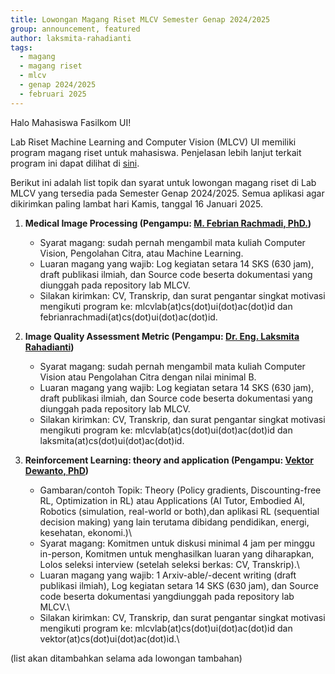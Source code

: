 ```yaml
---
title: Lowongan Magang Riset MLCV Semester Genap 2024/2025
group: announcement, featured 
author: laksmita-rahadianti
tags:
  - magang
  - magang riset
  - mlcv
  - genap 2024/2025
  - februari 2025
---
```



Halo Mahasiswa Fasilkom UI!

Lab Riset Machine Learning and Computer Vision (MLCV) UI memiliki program magang riset untuk mahasiswa. Penjelasan lebih lanjut terkait program ini dapat dilihat di [sini](magang-mlcv-lab.html).

<!-- excerpt start -->
Berikut ini adalah list topik dan syarat untuk lowongan magang riset di Lab MLCV yang tersedia pada Semester Genap 2024/2025. Semua aplikasi agar dikirimkan paling lambat hari Kamis, tanggal 16 Januari 2025.
 <!-- excerpt end -->
 1. **Medical Image Processing (Pengampu: [M. Febrian Rachmadi, PhD.](https://mlcv.cs.ui.ac.id/members/febrian-rachmadi.html))**
	 - Syarat magang: sudah pernah mengambil mata kuliah Computer Vision, Pengolahan Citra, atau Machine Learning.
	 - Luaran magang yang wajib: Log kegiatan setara 14 SKS (630 jam), draft publikasi ilmiah, dan Source code beserta dokumentasi yang diunggah pada repository lab MLCV.
	 - Silakan kirimkan: CV, Transkrip, dan surat pengantar singkat motivasi mengikuti program ke: mlcvlab(at)cs(dot)ui(dot)ac(dot)id dan febrianrachmadi(at)cs(dot)ui(dot)ac(dot)id.
	 
 2. **Image Quality Assessment Metric (Pengampu: [Dr. Eng. Laksmita Rahadianti](https://mlcv.cs.ui.ac.id/members/laksmita-rahadianti.html))**
	 - Syarat magang: sudah pernah mengambil mata kuliah Computer Vision atau Pengolahan Citra dengan nilai minimal B.
	 - Luaran magang yang wajib: Log kegiatan setara 14 SKS (630 jam), draft publikasi ilmiah, dan Source code beserta dokumentasi yang diunggah pada repository lab MLCV.
	 - Silakan kirimkan: CV, Transkrip, dan surat pengantar singkat motivasi mengikuti program ke: mlcvlab(at)cs(dot)ui(dot)ac(dot)id dan laksmita(at)cs(dot)ui(dot)ac(dot)id.
3. **Reinforcement Learning: theory and application (Pengampu: [Vektor Dewanto, PhD](https://mlcv.cs.ui.ac.id/members/vektor-dewanto.html))**
	 -  Gambaran/contoh Topik: Theory (Policy gradients, Discounting-free RL, Optimization in RL) atau Applications (AI Tutor, Embodied AI, Robotics (simulation, real-world or both),dan aplikasi RL (sequential decision making) yang lain terutama dibidang pendidikan, energi, kesehatan, ekonomi.)\
 	 -  Syarat magang: Komitmen untuk diskusi minimal 4 jam per minggu in-person, Komitmen untuk menghasilkan luaran yang diharapkan, Lolos seleksi interview (setelah seleksi berkas: CV, Transkrip).\
 	 -  Luaran magang yang wajib: 1 Arxiv-able/-decent writing (draft publikasi ilmiah), Log kegiatan setara 14 SKS (630 jam), dan Source code beserta dokumentasi yangdiunggah pada repository lab MLCV.\
  	 -  Silakan kirimkan: CV, Transkrip, dan surat pengantar singkat motivasi mengikuti program ke: mlcvlab(at)cs(dot)ui(dot)ac(dot)id dan vektor(at)cs(dot)ui(dot)ac(dot)id.\
   
(list akan ditambahkan selama ada lowongan tambahan)
